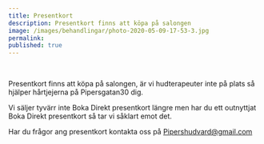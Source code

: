 ```yaml
---
title: Presentkort
description: Presentkort finns att köpa på salongen
image: /images/behandlingar/photo-2020-05-09-17-53-3.jpg
permalink:
published: true
---
```


&nbsp;

Presentkort finns att köpa p&aring; salongen, är vi hudterapeuter inte p&aring; plats s&aring; hjälper h&aring;rtjejerna p&aring; Pipersgatan30 dig.

Vi säljer tyvärr inte Boka Direkt presentkort längre men har du ett outnyttjat Boka Direkt presentkort s&aring; tar vi s&aring;klart emot det.

Har du fr&aring;gor ang presentkort kontakta oss p&aring; Pipershudvard@gmail.com

&nbsp;
